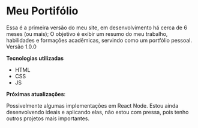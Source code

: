 # Meu Portifólio

Essa é a primeira versão do meu site, em desenvolvimento há cerca de 6 meses (ou mais); O objetivo é exibir um resumo do meu trabalho, habilidades e formações acadêmicas, servindo como um portfólio pessoal. Versão 1.0.0

**Tecnologias utilizadas**
- HTML
- CSS
- JS

**Próximas atualizações**:

Possivelmente algumas implementações em React Node. Estou ainda desenvolvendo ideais e aplicando elas, não estou com pressa, pois tenho outros projetos mais importantes.
